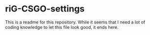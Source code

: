 # riG-CSGO-settings
This is a readme for this repository.
While it seems that I need a lot of coding knowledge to let this file look good, it ends here.
